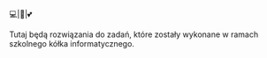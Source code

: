 💻|🐍|💕

Tutaj będą rozwiązania do zadań, które zostały wykonane w ramach szkolnego kółka informatycznego.

